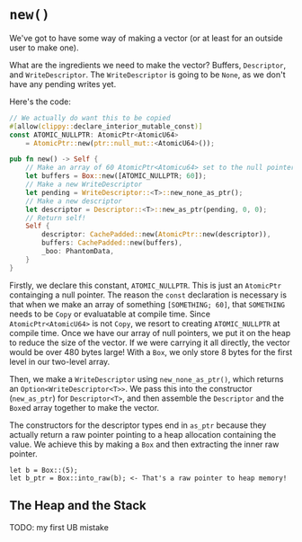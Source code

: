 # `new()`

We've got to have some way of making a vector (or at least for an outside user
to make one).

What are the ingredients we need to make the vector? Buffers, `Descriptor`, and
`WriteDescriptor`. The `WriteDescriptor` is going to be `None`, as we don't have
any pending writes yet.

Here's the code:

```rust
// We actually do want this to be copied
#[allow(clippy::declare_interior_mutable_const)]
const ATOMIC_NULLPTR: AtomicPtr<AtomicU64>
    = AtomicPtr::new(ptr::null_mut::<AtomicU64>());

pub fn new() -> Self {
    // Make an array of 60 AtomicPtr<Atomicu64> set to the null pointer
    let buffers = Box::new([ATOMIC_NULLPTR; 60]);
    // Make a new WriteDescriptor
    let pending = WriteDescriptor::<T>::new_none_as_ptr();
    // Make a new descriptor
    let descriptor = Descriptor::<T>::new_as_ptr(pending, 0, 0);
    // Return self!
    Self {
        descriptor: CachePadded::new(AtomicPtr::new(descriptor)),
        buffers: CachePadded::new(buffers),
        _boo: PhantomData,
    }
}

```

Firstly, we declare this constant, `ATOMIC_NULLPTR`. This is just an `AtomicPtr`
containging a null pointer. The reason the `const` declaration is necessary is
that when we make an array of something `[SOMETHING; 60]`, that `SOMETHING`
needs to be `Copy` or evaluatable at compile time. Since `AtomicPtr<AtomicU64>`
is not `Copy`, we resort to creating `ATOMIC_NULLPTR` at compile time. Once we
have our array of null pointers, we put it on the heap to reduce the size of the
vector. If we were carrying it all directly, the vector would be over 480 bytes
large! With a `Box`, we only store 8 bytes for the first level in our two-level
array.

Then, we make a `WriteDescriptor` using `new_none_as_ptr()`, which returns an
`Option<WriteDescriptor<T>>`. We pass this into the constructor (`new_as_ptr`) for
`Descriptor<T>`, and then assemble the `Descriptor` and the `Box`ed array
together to make the vector.

The constructors for the descriptor types end in `as_ptr` because they actually
return a raw pointer pointing to a heap allocation containing the value. We
achieve this by making a `Box` and then extracting the inner raw pointer.
```
let b = Box::(5);
let b_ptr = Box::into_raw(b); <- That's a raw pointer to heap memory!
```

## The Heap and the Stack

TODO: my first UB mistake